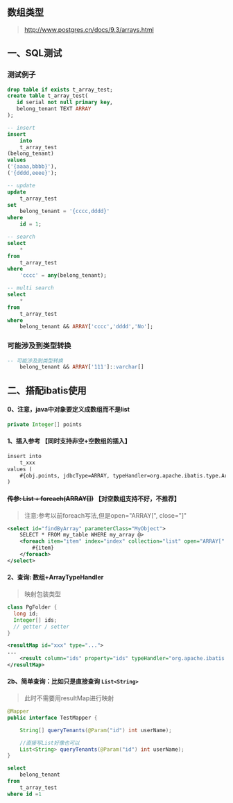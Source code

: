 
## 数组类型
> http://www.postgres.cn/docs/9.3/arrays.html

## 一、SQL测试 

### 测试例子
```sql
drop table if exists t_array_test;
create table t_array_test(
   id serial not null primary key,
   belong_tenant TEXT ARRAY
);
```

```sql
-- insert
insert
	into
	t_array_test
(belong_tenant)
values
('{aaaa,bbbb}'),
('{dddd,eeee}');
```

```sql
-- update
update
	t_array_test
set
	belong_tenant = '{cccc,dddd}'
where
	id = 1;
```

```sql
-- search
select
	*
from
	t_array_test
where
	'cccc' = any(belong_tenant); 

-- multi search
select
	*
from
	t_array_test
where
	belong_tenant && ARRAY['cccc','dddd','No'];
```

### 可能涉及到类型转换
```sql
-- 可能涉及到类型转换
	belong_tenant && ARRAY['111']::varchar[]
```

## 二、搭配ibatis使用

#### 0、注意，java中对象要定义成数组而不是list
```java
private Integer[] points
```

#### 1、插入参考  【同时支持非空+空数组的插入】
```xml
insert into 
    t_xxx 
values (
    #{obj.points, jdbcType=ARRAY, typeHandler=org.apache.ibatis.type.ArrayTypeHandler}
)
```

#### ~~传参: List<T> + foreach(ARRAY[])~~ 【对空数组支持不好，不推荐】
> 注意:参考以前foreach写法,但是open="ARRAY[", close="]"
```xml
<select id="findByArray" parameterClass="MyObject">
    SELECT * FROM my_table WHERE my_array @>
    <foreach item="item" index="index" collection="list" open="ARRAY[" separator="," close="]">
        #{item}
    </foreach>
</select>
```

#### 2、查询: 数组+ArrayTypeHandler

> 映射包装类型
```java
class PgFolder {
  long id;
  Integer[] ids;
  // getter / setter
}
```

```xml
<resultMap id="xxx" type="...">
...
    <result column="ids" property="ids" typeHandler="org.apache.ibatis.type.ArrayTypeHandler"/>
</resultMap>
```

#### 2b、简单查询：比如只是直接查询 `List<String>`
> 此时不需要用resultMap进行映射 

```java
@Mapper
public interface TestMapper {

    String[] queryTenants(@Param("id") int userName);

    //直接写List好像也可以
    List<String> queryTenants(@Param("id") int userName);
}
```

```sql
select
	belong_tenant
from
	t_array_test
where id =1 
```






